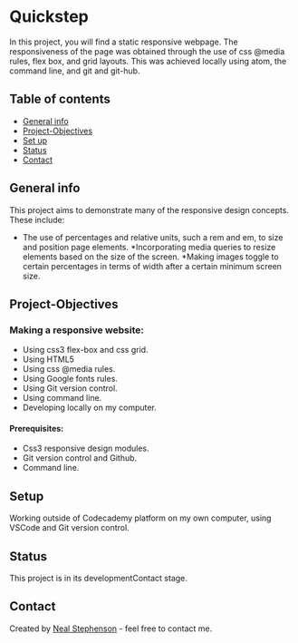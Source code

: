 # Quickstep
 In this project, you will find a static responsive webpage. The responsiveness of the page was obtained through the use of  css @media rules, flex box, and grid layouts. This was achieved locally using atom, the command line, and git and git-hub.
## Table of contents
* [General info](#general-info)
* [Project-Objectives](#project-objectives)
* [Set up](#setup)
* [Status](#status)
* [Contact](#contact)

## General info

This project aims to demonstrate many of the responsive design concepts. These include:
* The use of percentages and relative units, such a rem and em, to size and position page elements.
*Incorporating media queries to resize elements based on the size of the screen.
​*Making images toggle to certain percentages in terms of width after a certain minimum screen size.

##  Project-Objectives
###  Making a responsive website:
  *  Using css3 flex-box and css grid.
  *  Using HTML5
  *  Using css @media rules.
  *  Using Google fonts rules.
  *  Using Git version control.
  *  Using command line.
  *  Developing locally on my computer.

#### Prerequisites:
  *  Css3 responsive design modules.
  *  Git version control and Github.
  *  Command line.

## Setup
Working outside of Codecademy platform on my own computer, using VSCode and Git version control.

## Status
This project is in its developmentContact stage.

## Contact
Created by [Neal Stephenson](mailto:nealstephenson38@hotmail.co.uk) - feel free to contact me.
